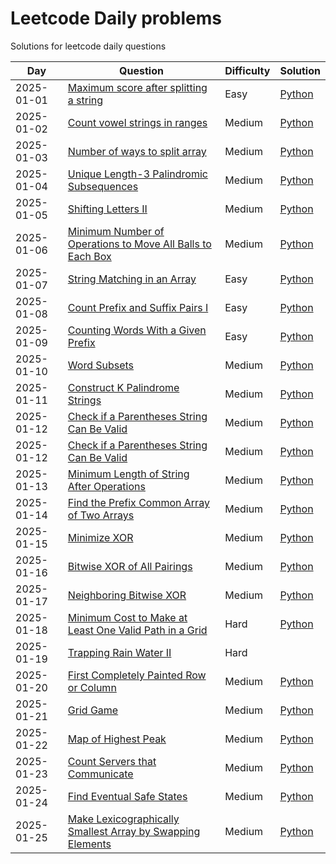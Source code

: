 # Leetcode Daily problems
Solutions for leetcode daily questions

| Day        | Question | Difficulty | Solution |
| ---------- | -------- | ---------- | -------- |
| 2025-01-01 | [Maximum score after splitting a string](https://leetcode.com/problems/count-vowel-strings-in-ranges/?envType=daily-question) | Easy | [Python](./python/1422-maximum-score-after-splitting-a-string.py) |
| 2025-01-02 | [Count vowel strings in ranges](https://leetcode.com/problems/count-vowel-strings-in-ranges/?envType=daily-question) | Medium | [Python](./python/2559-count-vowel-strings-in-ranges.py) |
| 2025-01-03 | [Number of ways to split array](https://leetcode.com/problems/number-of-ways-to-split-array/?envType=daily-question) | Medium | [Python](./python/2270-number-of-ways-to-split-array.py) | <tag class="medium"/> |
| 2025-01-04 | [ Unique Length-3 Palindromic Subsequences](https://leetcode.com/problems/unique-length-3-palindromic-subsequences/description/) | Medium | [Python](./python/1930-unique-length-3-palindromic-subsequences.py) |
| 2025-01-05|[ Shifting Letters II](https://leetcode.com/problems/shifting-letters-ii/description/) | Medium | [Python](./python/2381-shifting-letters-ii.py) |
| 2025-01-06 | [ Minimum Number of Operations to Move All Balls to Each Box](https://leetcode.com/problems/minimum-number-of-operations-to-move-all-balls-to-each-box/description/) | Medium | [Python](./python/1769-minimum-number-of-operations-to-move-all-balls-to-each-box.py) |
| 2025-01-07 | [ String Matching in an Array](https://leetcode.com/problems/string-matching-in-an-array/description/) | Easy | [Python](./python/1408-string-matching-in-an-array.py) |
| 2025-01-08 | [ Count Prefix and Suffix Pairs I](https://leetcode.com/problems/count-prefix-and-suffix-pairs-i/description/) | Easy | [Python](./python/3042-count-prefix-and-suffix-pairs-i.py) |
| 2025-01-09 | [ Counting Words With a Given Prefix](https://leetcode.com/problems/counting-words-with-a-given-prefix/description/) | Easy | [Python](./python/2185-counting-words-with-a-given-prefix.py) |
| 2025-01-10 | [ Word Subsets](https://leetcode.com/problems/word-subsets/description/) | Medium | [Python](./python/916-word-subsets.py) |
| 2025-01-11 | [ Construct K Palindrome Strings](https://leetcode.com/problems/construct-k-palindrome-strings/description/) | Medium | [Python](./python/1400-construct-k-palindrome-strings.py) |
| 2025-01-12 | [ Check if a Parentheses String Can Be Valid](https://leetcode.com/problems/check-if-a-parentheses-string-can-be-valid/description/) | Medium | [Python](./python/2116-check-if-a-parentheses-string-can-be-valid.py) |
| 2025-01-12 | [Check if a Parentheses String Can Be Valid](https://leetcode.com/problems/check-if-a-parentheses-string-can-be-valid/description/) | Medium | [Python](./python/2116-check-if-a-parentheses-string-can-be-valid.py) |
| 2025-01-13 | [Minimum Length of String After Operations](https://leetcode.com/problems/minimum-length-of-string-after-operations/description/) | Medium | [Python](./python/3223-minimum-length-of-string-after-operations.py) |
| 2025-01-14 | [Find the Prefix Common Array of Two Arrays](https://leetcode.com/problems/find-the-prefix-common-array-of-two-arrays/description/) | Medium | [Python](./python/2657-find-the-prefix-common-array-of-two-arrays.py) |
| 2025-01-15 | [Minimize XOR](https://leetcode.com/problems/minimize-xor/description/) | Medium | [Python](./python/2429-minimize-xor.py) |
| 2025-01-16 | [Bitwise XOR of All Pairings](https://leetcode.com/problems/bitwise-xor-of-all-pairings/description/) | Medium | [Python](./python/2425-bitwise-xor-of-all-pairings.py) |
| 2025-01-17 | [Neighboring Bitwise XOR](https://leetcode.com/problems/neighboring-bitwise-xor/description/) | Medium | [Python](./python/2683-neighboring-bitwise-xor.py) |
| 2025-01-18 | [Minimum Cost to Make at Least One Valid Path in a Grid](https://leetcode.com/problems/minimum-cost-to-make-at-least-one-valid-path-in-a-grid/description/) | Hard | [Python](./python/1368-minimum-cost-to-make-at-least-one-valid-path-in-a-grid.py) |
| 2025-01-19 | [Trapping Rain Water II](https://leetcode.com/problems/trapping-rain-water-ii/description/) | Hard |  |
| 2025-01-20 | [First Completely Painted Row or Column](https://leetcode.com/problems/first-completely-painted-row-or-column/description/) | Medium | [Python](./python/2661-first-completely-painted-row-or-column.py) |
| 2025-01-21 | [Grid Game](https://leetcode.com/problems/grid-game/description/) | Medium | [Python](./python/2017-grid-game.py) |
| 2025-01-22 | [Map of Highest Peak](https://leetcode.com/problems/map-of-highest-peak/description/) | Medium | [Python](./python/1765-map-of-highest-peak.py) |
| 2025-01-23 | [Count Servers that Communicate](https://leetcode.com/problems/count-servers-that-communicate/description/) | Medium | [Python](./python/1267-count-servers-that-communicate.py) |
| 2025-01-24 | [Find Eventual Safe States](https://leetcode.com/problems/find-eventual-safe-states/description/) | Medium | [Python](./python/802-find-eventual-safe-states.py) |
| 2025-01-25 | [Make Lexicographically Smallest Array by Swapping Elements](https://leetcode.com/problems/make-lexicographically-smallest-array-by-swapping-elements/description/) | Medium | [Python](./python/2948-make-lexicographically-smallest-array-by-swapping-elements.py) |
